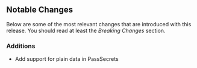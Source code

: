 <!--
This changelog file is intended to be updated during development and is automatically cleared after
a release.

Uncomment any of the following sections when they become relevant.
-->


## Notable Changes
Below are some of the most relevant changes that are introduced with this release.
You should read at least the *Breaking Changes* section.

<!--
### Breaking Changes
-->

### Additions

- Add support for plain data in PassSecrets
